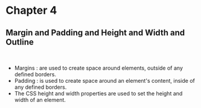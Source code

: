 # Chapter 4

## Margin and Padding and Height and Width and Outline

<br />

<ul>
    <li>Margins : are used to create space around elements, outside of any defined borders.</li>
    <li>Padding : is used to create space around an element's content, inside of any defined borders.</li>
    <li>The CSS height and width properties are used to set the height and width of an element.</li>
</ul>